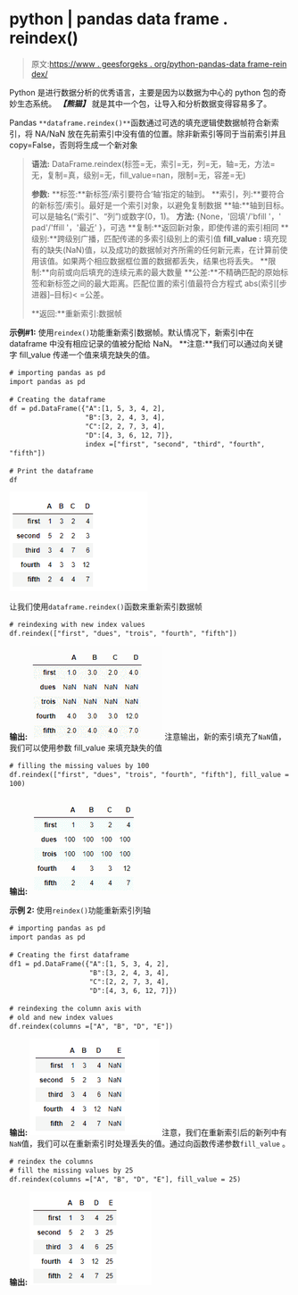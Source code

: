 # python | pandas data frame . reindex()

> 原文:[https://www . geesforgeks . org/python-pandas-data frame-rein dex/](https://www.geeksforgeeks.org/python-pandas-dataframe-reindex/)

Python 是进行数据分析的优秀语言，主要是因为以数据为中心的 python 包的奇妙生态系统。 ***【熊猫】*** 就是其中一个包，让导入和分析数据变得容易多了。

Pandas `**dataframe.reindex()**`函数通过可选的填充逻辑使数据帧符合新索引，将 NA/NaN 放在先前索引中没有值的位置。除非新索引等同于当前索引并且 copy=False，否则将生成一个新对象

> **语法:** DataFrame.reindex(标签=无，索引=无，列=无，轴=无，方法=无，复制=真，级别=无，fill_value=nan，限制=无，容差=无)
> 
> **参数:**
> **标签:**新标签/索引要符合‘轴’指定的轴到。
> **索引，列:**要符合的新标签/索引。最好是一个索引对象，以避免复制数据
> **轴:**轴到目标。可以是轴名(“索引”、“列”)或数字(0，1)。
> **方法:** {None，'回填'/'bfill '，' pad'/'ffill '，'最近' }，可选
> **复制:**返回新对象，即使传递的索引相同
> **级别:**跨级别广播，匹配传递的多索引级别上的索引值
> **fill_value :** 填充现有的缺失(NaN)值，以及成功的数据帧对齐所需的任何新元素，在计算前使用该值。如果两个相应数据框位置的数据都丢失，结果也将丢失。
> **限制:**向前或向后填充的连续元素的最大数量
> **公差:**不精确匹配的原始标签和新标签之间的最大距离。匹配位置的索引值最符合方程式 abs(索引[步进器]–目标)< =公差。
> 
> **返回:**重新索引:数据帧

**示例#1:** 使用`reindex()`功能重新索引数据帧。默认情况下，新索引中在 dataframe 中没有相应记录的值被分配给 NaN。
**注意:**我们可以通过向关键字 fill_value 传递一个值来填充缺失的值。

```
# importing pandas as pd
import pandas as pd

# Creating the dataframe 
df = pd.DataFrame({"A":[1, 5, 3, 4, 2],
                   "B":[3, 2, 4, 3, 4],
                   "C":[2, 2, 7, 3, 4],
                   "D":[4, 3, 6, 12, 7]},
                   index =["first", "second", "third", "fourth", "fifth"])

# Print the dataframe
df
```

![](img/fbffc1ed3953ff9c2f34929979a3a5ed.png)

让我们使用`dataframe.reindex()`函数来重新索引数据帧

```
# reindexing with new index values
df.reindex(["first", "dues", "trois", "fourth", "fifth"])
```

**输出:**
![](img/01a71892c1676b3f95fab30f9d83696b.png)
注意输出，新的索引填充了`NaN`值，我们可以使用参数 fill_value 来填充缺失的值

```
# filling the missing values by 100
df.reindex(["first", "dues", "trois", "fourth", "fifth"], fill_value = 100)
```

**输出:**
![](img/6dfd7f69ae06b2a1e69651eabee03dc3.png)

**示例 2:** 使用`reindex()`功能重新索引列轴

```
# importing pandas as pd
import pandas as pd

# Creating the first dataframe 
df1 = pd.DataFrame({"A":[1, 5, 3, 4, 2],
                    "B":[3, 2, 4, 3, 4],
                    "C":[2, 2, 7, 3, 4],
                    "D":[4, 3, 6, 12, 7]})

# reindexing the column axis with
# old and new index values
df.reindex(columns =["A", "B", "D", "E"])
```

**输出:**
![](img/7ec4b40f5a74a0fe2f431e17a67a1189.png)
注意，我们在重新索引后的新列中有`NaN`值，我们可以在重新索引时处理丢失的值。通过向函数传递参数`fill_value` 。

```
# reindex the columns
# fill the missing values by 25
df.reindex(columns =["A", "B", "D", "E"], fill_value = 25)
```

**输出:**
![](img/fafd61e1d58ea79d944f205e927f4b07.png)